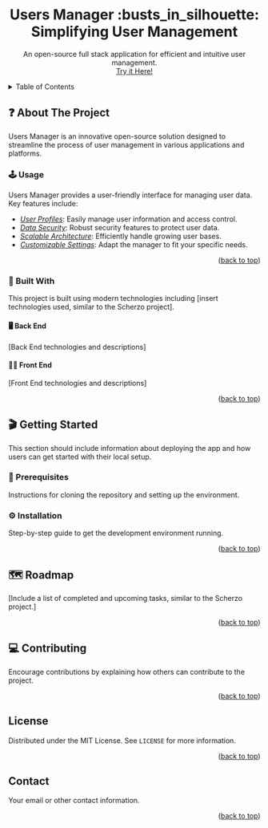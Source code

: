 <a name="readme-top"></a>

<h1 align="center">Users Manager :busts_in_silhouette: Simplifying User Management</h1>

<p align="center">
An open-source full stack application for efficient and intuitive user management. <br> <a href="https://users-manager.vercel.app/">Try it Here!</a>
</p>

<!-- TABLE OF CONTENTS -->

<details>
  <summary>Table of Contents</summary>
  <ol>
    <li>
      <a href="#question-about-the-project">About The Project</a>
      <ul>
        <li><a href="#joystick-usage">Usage</a></li>
        <li>
          <a href="#bricks-built-with">Built With</a>
          <ul>
          <li><a href="#-back-end">Back End</a></li>
          <li><a href="#-front-end">Front End</a></li>
          </ul>
        </li>
      </ul>
    </li>
    <li>
      <a href="#clapper-getting-started">Getting Started</a>
      <ul>
        <li><a href="#pencil-prerequisites">Prerequisites</a></li>
        <li><a href="#gear-installation">Installation</a></li>
      </ul>
    </li>
    <li><a href="#world_map-roadmap">Roadmap</a></li>
    <li><a href="#computer-contributing">Contributing</a></li>
    <li><a href="#license">License</a></li>
    <li><a href="#contact">Contact</a></li>
  </ol>
</details>

<!-- ABOUT THE PROJECT -->

## :question: About The Project

Users Manager is an innovative open-source solution designed to streamline the process of user management in various applications and platforms.

### :joystick: Usage

Users Manager provides a user-friendly interface for managing user data. Key features include:

- _<ins>User Profiles</ins>_: Easily manage user information and access control.
- _<ins>Data Security</ins>_: Robust security features to protect user data.
- _<ins>Scalable Architecture</ins>_: Efficiently handle growing user bases.
- _<ins>Customizable Settings</ins>_: Adapt the manager to fit your specific needs.

<p align="right">(<a href="#readme-top">back to top</a>)</p>

### :bricks: Built With

This project is built using modern technologies including [insert technologies used, similar to the Scherzo project].

#### 🖥 Back End

[Back End technologies and descriptions]

#### 👩‍💻 Front End

[Front End technologies and descriptions]

<p align="right">(<a href="#readme-top">back to top</a>)</p>

<!-- GETTING STARTED -->

## :clapper: Getting Started

This section should include information about deploying the app and how users can get started with their local setup.

### :pencil: Prerequisites

Instructions for cloning the repository and setting up the environment.

### :gear: Installation

Step-by-step guide to get the development environment running.

<p align="right">(<a href="#readme-top">back to top</a>)</p>

<!-- ROADMAP -->

## :world_map: Roadmap

[Include a list of completed and upcoming tasks, similar to the Scherzo project.]

<p align="right">(<a href="#readme-top">back to top</a>)</p>

<!-- CONTRIBUTING -->

## :computer: Contributing

Encourage contributions by explaining how others can contribute to the project.

<p align="right">(<a href="#readme-top">back to top</a>)</p>

<!-- LICENSE -->

## License

Distributed under the MIT License. See `LICENSE` for more information.

<p align="right">(<a href="#readme-top">back to top</a>)</p>

<!-- CONTACT -->

## Contact

Your email or other contact information.

<p align="right">(<a href="#readme-top">back to top</a>)</p>
